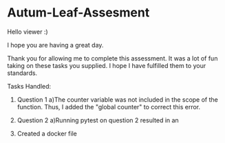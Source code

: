 # Autum-Leaf-Assesment

Hello viewer :)

I hope you are having a great day.

Thank you for allowing me to complete this assessment.
It was a lot of fun taking on these tasks you supplied.
I hope I have fulfilled them to your standards. 

Tasks Handled:
1)  Question 1
    a)The counter variable was not included in the scope of the function.
      Thus, I added the "global counter" to correct this error.

2) Question 2
    a)Running pytest on question 2 resulted in an 
    

1)  Created a docker file 
